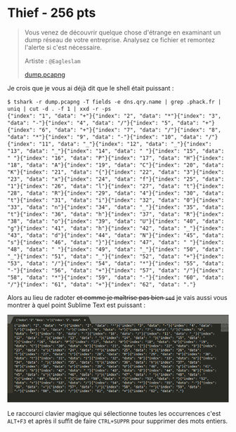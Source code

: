 # Thief - 256 pts

> Vous venez de découvrir quelque chose d'étrange en examinant un dump réseau de votre entreprise.
>  Analysez ce fichier et remontez l'alerte si c'est nécessaire. 
>
>  Artiste : `@Eagleslam`
>
> [dump.pcapng](dump2.pcapng)

Je crois que je vous ai déjà dit que le shell était puissant :

```
$ tshark -r dump.pcapng -T fields -e dns.qry.name | grep .phack.fr | uniq | cut -d . -f 1 | xxd -r -ps
{"index": "1", "data": "+"}{"index": "2", "data": "*"}{"index": "3", "data": "-"}{"index": "4", "data": "/"}{"index": "5", "data": "+"}{"index": "6", "data": "+"}{"index": "7", "data": "/"}{"index": "8", "data": "*"}{"index": "9", "data": "-"}{"index": "10", "data": "/"}{"index": "11", "data": "_"}{"index": "12", "data": "_"}{"index": "13", "data": "_"}{"index": "14", "data": " "}{"index": "15", "data": " "}{"index": "16", "data": "P"}{"index": "17", "data": "H"}{"index": "18", "data": "A"}{"index": "19", "data": "C"}{"index": "20", "data": "K"}{"index": "21", "data": "{"}{"index": "22", "data": "3"}{"index": "23", "data": "x"}{"index": "24", "data": "f"}{"index": "25", "data": "1"}{"index": "26", "data": "l"}{"index": "27", "data": "t"}{"index": "28", "data": "R"}{"index": "29", "data": "4"}{"index": "30", "data": "t"}{"index": "31", "data": "i"}{"index": "32", "data": "0"}{"index": "33", "data": "n"}{"index": "34", "data": "_"}{"index": "35", "data": "t"}{"index": "36", "data": "h"}{"index": "37", "data": "R"}{"index": "38", "data": "o"}{"index": "39", "data": "U"}{"index": "40", "data": "g"}{"index": "41", "data": "h"}{"index": "42", "data": "_"}{"index": "43", "data": "d"}{"index": "44", "data": "N"}{"index": "45", "data": "s"}{"index": "46", "data": "}"}{"index": "47", "data": " "}{"index": "48", "data": " "}{"index": "49", "data": "_"}{"index": "50", "data": "_"}{"index": "51", "data": "_"}{"index": "52", "data": "+"}{"index": "53", "data": "/"}{"index": "54", "data": "*"}{"index": "55", "data": "-"}{"index": "56", "data": "+"}{"index": "57", "data": "/"}{"index": "58", "data": "*"}{"index": "59", "data": "-"}{"index": "60", "data": "/"}{"index": "61", "data": "+"}{"index": "62", "data": "."}
```

Alors au lieu de radoter ~~et comme je maîtrise pas bien `sed`~~ je vais aussi vous montrer à quel point Sublime Text est puissant :

![Sublime Text trop puissant](./sublime-text.gif)

Le raccourci clavier magique qui sélectionne toutes les occurrences c'est `ALT+F3` et après il suffit de faire `CTRL+SUPPR` pour supprimer des mots entiers.

